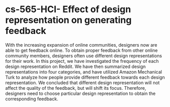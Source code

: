 # cs-565-HCI- Effect of design representation on generating feedback

With the increasing expansion of online communities, designers now are able to get feedback online. To obtain proper feedback from other
online community members, designers often use different design representations for their work. In this project, we have investigated the 
frequency of each design representation on Reddit. We have then summarized design representations into four categories, and have utilized Amazon Mechanical Turk to
analyze how people provide different feedback towards each design representation. We concluded that different design
representation will not affect the quality of the feedback, but will shift its focus. Therefore, designers need to choose
particular design representation to obtain the corresponding feedback.
